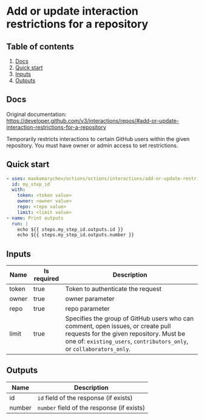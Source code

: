# Add or update interaction restrictions for a repository

## Table of contents

1. [Docs](#docs)
1. [Quick start](#quick-start)
1. [Inputs](#inputs)
1. [Outputs](#outputs)

<a name="quick-start" ></a>
## Docs

Original documentation: https://developer.github.com/v3/interactions/repos/#add-or-update-interaction-restrictions-for-a-repository

Temporarily restricts interactions to certain GitHub users within the given repository. You must have owner or admin access to set restrictions.


<a name="quick start" ></a>
## Quick start

```yaml
- uses: maxkomarychev/octions/octions/interactions/add-or-update-restrictions-for-repo@master
  id: my_step_id
  with:
    token: <token value>
    owner: <owner value>
    repo: <repo value>
    limit: <limit value>
- name: Print outputs
  run: |
    echo ${{ steps.my_step_id.outputs.id }}
    echo ${{ steps.my_step_id.outputs.number }}
```


<a name="inputs" ></a>
## Inputs

| Name | Is required | Description |
|---|---|---|
|token|true|Token to authenticate the request
|owner|true|owner parameter
|repo|true|repo parameter
|limit|true|Specifies the group of GitHub users who can comment, open issues, or create pull requests for the given repository. Must be one of: `existing_users`, `contributors_only`, or `collaborators_only`.

<a name="outputs" ></a>
## Outputs

| Name | Description |
|---|---|
|id|`id` field of the response (if exists)|
|number|`number` field of the response (if exists)|

